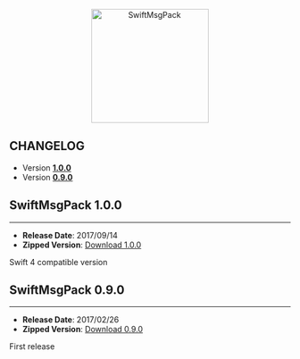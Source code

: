 <p align="center" >
  <img src="https://raw.githubusercontent.com/malcommac/SwiftMsgPack/develop/logo.png" width=210px height=204px alt="SwiftMsgPack" title="SwiftMsgPack">
</p>

## CHANGELOG

* Version **[1.0.0](#100)**
* Version **[0.9.0](#090)**

<a name="100" />

## SwiftMsgPack 1.0.0
---
- **Release Date**: 2017/09/14
- **Zipped Version**: [Download 1.0.0](https://github.com/malcommac/SwiftMsgPack/releases/tag/1.0.0)

Swift 4 compatible version

<a name="090" />

## SwiftMsgPack 0.9.0
---
- **Release Date**: 2017/02/26
- **Zipped Version**: [Download 0.9.0](https://github.com/malcommac/SwiftMsgPack/releases/tag/0.9.0)

First release
